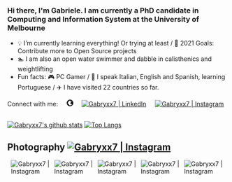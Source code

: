 ###  Hi there, I'm Gabriele. I am currently a PhD candidate in Computing and Information System at the University of Melbourne
- 💡 I’m currently learning everything! Or trying at least / 🎯 2021 Goals: Contribute more to Open Source projects
- 🏊 I am also an open water swimmer and dabble in calisthenics and weightlifting
- Fun facts: 🎮 PC Gamer / 💬 I speak Italian, English and Spanish, learning Portuguese / ✈️ I have visited 22 countries so far.


Connect with me:  &nbsp; &nbsp;
[<img alt="gmarini.com" width="15px" src="https://raw.githubusercontent.com/iconic/open-iconic/master/svg/globe.svg" />][website] &nbsp; &nbsp;
[<img alt="Gabryxx7 | LinkedIn" width="15px" src="https://cdn.jsdelivr.net/npm/simple-icons@v3/icons/linkedin.svg" />][linkedin] &nbsp; &nbsp;
[<img alt="Gabryxx7 | Instagram" width="15px" src="https://cdn.jsdelivr.net/npm/simple-icons@v3/icons/instagram.svg" />][instagram] &nbsp; &nbsp;

[![Gabryxx7's github stats](https://github-readme-stats.vercel.app/api?username=Gabryxx7&count_private=true&show_icons=true&theme=onedark&include_all_commits=1)](https://github.com/Gabryxx7)
[![Top Langs](https://github-readme-stats.vercel.app/api/top-langs/?username=Gabryxx7&layout=compact&theme=onedark)](https://github.com/Gabryxx7)

## Photography [<img alt="Gabryxx7 | Instagram" width="15px" src="https://cdn.jsdelivr.net/npm/simple-icons@v3/icons/instagram.svg" />][instagram]

<div style="display: flex;justify-content: space-evenly;">
<img alt="Gabryxx7 | Instagram" width="18%" height="auto" src="http://gmarini.com/assets/gabryxx7/img/photos/202006/79841217_555270635156572_8260864494112333405_n.jpg" /> 
<img alt="Gabryxx7 | Instagram" width="18%" height="auto"  src="http://gmarini.com/assets/gabryxx7/img/photos/202006/d921048b9f8858f8fbbd9f651a64c5cb.jpg" />
<img alt="Gabryxx7 | Instagram" width="18%" height="auto"  src="http://gmarini.com/assets/gabryxx7/img/photos/202006/105949108_979756645775165_8661279133103583059_n.jpg" />
<img alt="Gabryxx7 | Instagram" width="18%" height="auto"  src="http://gmarini.com/assets/gabryxx7/img/photos/202004/eeadc6e1a203c084fe15656aaa7528ee.jpg" />
<img alt="Gabryxx7 | Instagram" width="18%" height="auto"  src="http://gmarini.com/assets/gabryxx7/img/photos/201909/260a4453657269ad127dfc1b661bbea5.jpg" />
</div>



[website]: http://gmarini.com/
[twitter]: https://twitter.com/Gabryxx7
[youtube]: https://youtube.com/gabryxx7
[instagram]: https://www.instagram.com/gabryxx7
[linkedin]: https://www.linkedin.com/in/gabryxx7
[webdevplaylist]: https://www.youtube.com/playlist?list=PLkwxH9e_vrAJ0WbEsFA9W3I1W-g_BTsbt
[jsplaylist]: https://www.youtube.com/playlist?list=PLkwxH9e_vrALRJKu7wfXby3MKeflhTu6B
[cssplaylist]: https://www.youtube.com/playlist?list=PLkwxH9e_vrALSdvZuEh6gqQdmDoDIoqz4
[reactplaylist]: https://www.youtube.com/playlist?list=PLkwxH9e_vrAK4TdffpxKY3QGyHCpxFcQ0

<!-- Source: https://raw.githubusercontent.com/codeSTACKr/codeSTACKr/master/README.md -->

